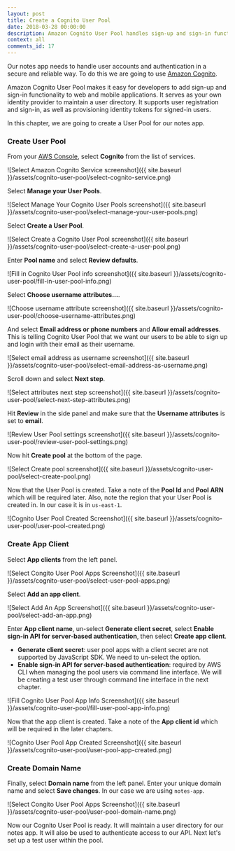 ```yaml
---
layout: post
title: Create a Cognito User Pool
date: 2018-03-28 00:00:00
description: Amazon Cognito User Pool handles sign-up and sign-in functionality for web and mobile apps. We are going to create a Cognito User Pool to store and manage the users for our serverless app. We'll use the email address as username option since we want our users to login with their email. We are also going to set up our app as an App Client for our Cognito User Pool.
context: all
comments_id: 17
---
```


Our notes app needs to handle user accounts and authentication in a secure and reliable way. To do this we are going to use [Amazon Cognito](https://aws.amazon.com/cognito/).

Amazon Cognito User Pool makes it easy for developers to add sign-up and sign-in functionality to web and mobile applications. It serves as your own identity provider to maintain a user directory. It supports user registration and sign-in, as well as provisioning identity tokens for signed-in users.

In this chapter, we are going to create a User Pool for our notes app.

### Create User Pool

From your [AWS Console](https://console.aws.amazon.com), select **Cognito** from the list of services.

![Select Amazon Cognito Service screenshot]({{ site.baseurl }}/assets/cognito-user-pool/select-cognito-service.png)

Select **Manage your User Pools**.

![Select Manage Your Cognito User Pools screenshot]({{ site.baseurl }}/assets/cognito-user-pool/select-manage-your-user-pools.png)

Select **Create a User Pool**.

![Select Create a Cognito User Pool screenshot]({{ site.baseurl }}/assets/cognito-user-pool/select-create-a-user-pool.png)

Enter **Pool name** and select **Review defaults**.

![Fill in Cognito User Pool info screenshot]({{ site.baseurl }}/assets/cognito-user-pool/fill-in-user-pool-info.png)

Select **Choose username attributes...**.

![Choose username attribute screenshot]({{ site.baseurl }}/assets/cognito-user-pool/choose-username-attributes.png)

And select **Email address or phone numbers** and **Allow email addresses**. This is telling Cognito User Pool that we want our users to be able to sign up and login with their email as their username.

![Select email address as username screenshot]({{ site.baseurl }}/assets/cognito-user-pool/select-email-address-as-username.png)

Scroll down and select **Next step**.

![Select attributes next step screenshot]({{ site.baseurl }}/assets/cognito-user-pool/select-next-step-attributes.png)

Hit **Review** in the side panel and make sure that the **Username attributes** is set to **email**.

![Review User Pool settings screenshot]({{ site.baseurl }}/assets/cognito-user-pool/review-user-pool-settings.png)

Now hit **Create pool** at the bottom of the page.

![Select Create pool screenshot]({{ site.baseurl }}/assets/cognito-user-pool/select-create-pool.png)

Now that the User Pool is created. Take a note of the **Pool Id** and **Pool ARN** which will be required later. Also, note the region that your User Pool is created in. In our case it is in `us-east-1`.

![Cognito User Pool Created Screenshot]({{ site.baseurl }}/assets/cognito-user-pool/user-pool-created.png)

### Create App Client

Select **App clients** from the left panel.

![Select Congito User Pool Apps Screenshot]({{ site.baseurl }}/assets/cognito-user-pool/select-user-pool-apps.png)

Select **Add an app client**.

![Select Add An App Screenshot]({{ site.baseurl }}/assets/cognito-user-pool/select-add-an-app.png)

Enter **App client name**, un-select **Generate client secret**, select **Enable sign-in API for server-based authentication**, then select **Create app client**.

- **Generate client secret**: user pool apps with a client secret are not supported by JavaScript SDK. We need to un-select the option.
- **Enable sign-in API for server-based authentication**: required by AWS CLI when managing the pool users via command line interface. We will be creating a test user through command line interface in the next chapter.

![Fill Cognito User Pool App Info Screenshot]({{ site.baseurl }}/assets/cognito-user-pool/fill-user-pool-app-info.png)

Now that the app client is created. Take a note of the **App client id** which will be required in the later chapters.

![Cognito User Pool App Created Screenshot]({{ site.baseurl }}/assets/cognito-user-pool/user-pool-app-created.png)


### Create Domain Name

Finally, select **Domain name** from the left panel. Enter your unique domain name and select **Save changes**. In our case we are using `notes-app`.

![Select Congito User Pool Apps Screenshot]({{ site.baseurl }}/assets/cognito-user-pool/user-pool-domain-name.png)


Now our Cognito User Pool is ready. It will maintain a user directory for our notes app. It will also be used to authenticate access to our API. Next let's set up a test user within the pool.

